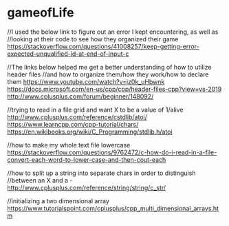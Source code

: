 # gameofLife


//I used the below link to figure out an error I kept encountering, as well as
//looking at their code to see how they organized their game
https://stackoverflow.com/questions/41008257/keep-getting-error-expected-unqualified-id-at-end-of-input-c

//The links below helped me get a better understanding of how to utilize header files
//and how to organize them/how they work/how to declare them
https://www.youtube.com/watch?v=jz0k_uHbwnk
https://docs.microsoft.com/en-us/cpp/cpp/header-files-cpp?view=vs-2019
http://www.cplusplus.com/forum/beginner/148092/

//trying to read in a file grid and want X to be a value of 1/alive
http://www.cplusplus.com/reference/cstdlib/atoi/
https://www.learncpp.com/cpp-tutorial/chars/
https://en.wikibooks.org/wiki/C_Programming/stdlib.h/atoi

//how to make my whole text file lowercase
https://stackoverflow.com/questions/9762472/c-how-do-i-read-in-a-file-convert-each-word-to-lower-case-and-then-cout-each

//how to split up a string into separate chars in order to distinguish
//between an X and a -
http://www.cplusplus.com/reference/string/string/c_str/

//initializing a two dimensional array
https://www.tutorialspoint.com/cplusplus/cpp_multi_dimensional_arrays.htm
